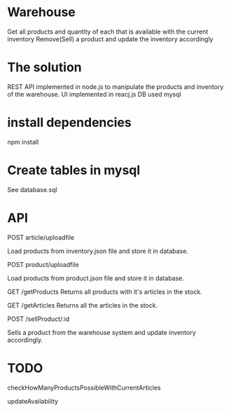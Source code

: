 # Warehouse
Get all products and quantity of each that is available with the current inventory
Remove(Sell) a product and update the inventory accordingly

# The solution
REST API implemented in node.js to manipulate the products and inventory of the warehouse.
UI implemented in reacj.js
DB used mysql

# install dependencies
npm install

# Create tables in mysql
See database.sql
# API

POST article/uploadfile

Load products from inventory.json file and store it in database.

POST product/uploadfile

Load products from product.json file and store it in database.

GET /getProducts
Returns all products with it's articles in the stock.

GET /getArticles
Returns all the articles in the stock.

POST /sellProduct/:id

Sells a product from the warehouse system and update inventory accordingly.

# TODO
checkHowManyProductsPossibleWithCurrentArticles

updateAvailability

